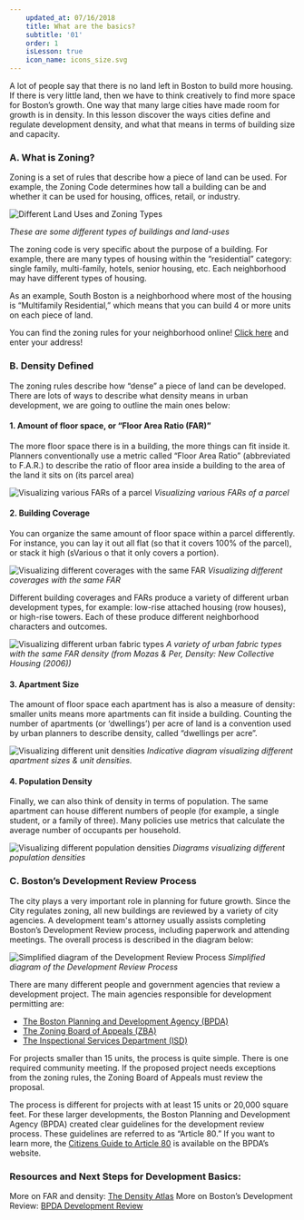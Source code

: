 ```yaml
---
    updated_at: 07/16/2018
    title: What are the basics?
    subtitle: '01'
    order: 1
    isLesson: true
    icon_name: icons_size.svg
---
```


A lot of people say that there is no land left in Boston to build more housing. If there is very little land, then we have to think creatively to find more space for Boston’s growth. One way that many large cities have made room for growth is in density. In this lesson discover the ways cities define and regulate development density, and what that means in terms of building size and capacity.

### A. What is Zoning?

Zoning is a set of rules that describe how a piece of land can be used. For example, the Zoning Code determines how tall a building can be and whether it can be used for housing, offices, retail, or industry.

![Different Land Uses and Zoning Types](/housingilab/images/diagrams_zoning.svg "Some different types of buildings and land-uses")

*These are some different types of buildings and land-uses*

The zoning code is very specific about the purpose of a building. For example, there are many types of housing within the “residential” category: single family, multi-family, hotels, senior housing, etc. Each neighborhood may have different types of housing.

As an example, South Boston is a neighborhood where most of the housing is “Multifamily Residential,” which means that you can build 4 or more units on each piece of land.

You can find the zoning rules for your neighborhood online! [Click here](http://maps.bostonredevelopmentauthority.org/zoningviewer/) and enter your address!

### B. Density Defined

The zoning rules describe how “dense” a piece of land can be developed. There are lots of ways to describe what density means in urban development, we are going to outline the main ones below:

#### 1. Amount of floor space, or “Floor Area Ratio (FAR)”
The more floor space there is in a building, the more things can fit inside it. Planners conventionally use a metric called “Floor Area Ratio” (abbreviated to F.A.R.) to describe the ratio of floor area inside a building to the area of the land it sits on (its parcel area)

![Visualizing various FARs of a parcel](/housingilab/images/diagrams_far.svg "Some FARs of a parcel")
*Visualizing various FARs of a parcel*

#### 2. Building Coverage
You can organize the same amount of floor space within a parcel differently. For instance, you can lay it out all flat (so that it covers 100% of the parcel), or stack it high (sVarious o that it only covers a portion).

![Visualizing different coverages with the same FAR](/housingilab/images/diagrams_coverage.svg "Visualizing different coverages with the same FAR")
*Visualizing different coverages with the same FAR*

Different building coverages and FARs produce a variety of different urban development types, for example: low-rise attached housing (row houses), or high-rise towers. Each of these produce different neighborhood characters and outcomes.

![Visualizing different urban fabric types](/housingilab/images/diagrams_densityFabrics.jpg "A variety of urban fabric types with the same FAR density (from Mozas & Per, Density: New Collective Housing (2006))")
*A variety of urban fabric types with the same FAR density (from Mozas & Per, Density: New Collective Housing (2006))*

#### 3. Apartment Size
The amount of floor space each apartment has is also a measure of density: smaller units means more apartments can fit inside a building. Counting the number of apartments (or ‘dwellings’) per acre of land is a convention used by urban planners to describe density, called “dwellings per acre”.

![Visualizing different unit densities](/housingilab/images/diagrams_dwellingUnits.svg "Indicative diagram visualizing different apartment sizes & unit densities")
*Indicative diagram visualizing different apartment sizes & unit densities.*

#### 4. Population Density
Finally, we can also think of density in terms of population. The same apartment can house different numbers of people (for example, a single student, or a family of three). Many policies use metrics that calculate the average number of occupants per household.

![Visualizing different population densities](/housingilab/images/diagrams_dwellingPop.svg "Diagrams visualizing different population densities")
*Diagrams visualizing different population densities*


### C. Boston’s Development Review Process
The city plays a very important role in planning for future growth. Since the City regulates zoning, all new buildings are reviewed by a variety of city agencies. A development team's attorney usually assists completing Boston’s Development Review process, including  paperwork and attending meetings. The overall process is described in the diagram below:

![Simplified diagram of the Development Review Process](/housingilab/images/diagrams_process.svg "Simplified diagram of the Development Review Process")
*Simplified diagram of the Development Review Process*

There are many different people and government agencies that review a development project. The main agencies responsible for development permitting are:
* [The Boston Planning and Development Agency (BPDA)](http://www.bostonplans.org/)
* [The Zoning Board of Appeals (ZBA)](https://www.boston.gov/departments/inspectional-services/zoning-board-appeal)
* [The Inspectional Services Department (ISD)](https://www.boston.gov/departments/inspectional-services)

For projects smaller than 15 units, the process is quite simple. There is one required community meeting. If the proposed project needs exceptions from the zoning rules, the Zoning Board of Appeals must review the proposal.

The process is different for projects with at least 15 units or 20,000 square feet. For these larger developments, the Boston Planning and Development Agency (BPDA) created clear guidelines for the development review process. These guidelines are referred to as “Article 80.” If you want to learn more, the [Citizens Guide to Article 80](http://www.bostonredevelopmentauthority.org/documents/about-the-bra/development-review/a-citizen-s-guide-to-article-80-january-2013) is available on the BPDA’s website.

### Resources and Next Steps for Development Basics:
More on FAR and density: [The Density Atlas](http://densityatlas.org/)
More on Boston’s Development Review: [BPDA Development Review](http://www.bostonplans.org/projects/development-review)
